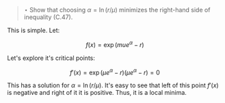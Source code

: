 > $\star$ Show that choosing $\alpha = \ln(r/\mu)$ minimizes the right-hand
> side of inequality (C.47).

This is simple. Let:

$$ f(x) = \exp(mu e^{\alpha} - r) $$

Let's explore it's critical points:

$$ f'(x) = \exp(\mu e^{\alpha} - r)(\mu e^{\alpha} - r) = 0$$

This has a solution for $\alpha = \ln(r/\mu)$. It's easy to see that left of
this point $f'(x)$ is negative and right of it it is positive. Thus, it is a
local minima.
